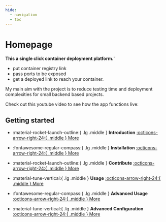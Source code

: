 ```yaml
---
hide:
  - navigation
  - toc
---
```


# Homepage
<b>This a single click container deployment platform.</b>'

- put container registry link
- pass ports to be exposed
- get a deployed link to reach your container.

My main aim with the project is to reduce testing time and deployment complexities for small backend based projects.

Check out this youtube video to see how the app functions live:


## Getting started

<div class="grid cards" markdown>

- :material-rocket-launch-outline:{ .lg .middle } **Introduction**
  [:octicons-arrow-right-24:{ .middle } More](IntelOwl/introduction.md)

- :fontawesome-regular-compass:{ .lg .middle } **Installation**
  [:octicons-arrow-right-24:{ .middle } More](IntelOwl/installation.md)

- :material-rocket-launch-outline:{ .lg .middle } **Contribute**
  [:octicons-arrow-right-24:{ .middle } More](IntelOwl/contribute.md)

- :material-tune-vertical:{ .lg .middle } **Usage**
  [:octicons-arrow-right-24:{ .middle } More](IntelOwl/usage.md)

- :fontawesome-regular-compass:{ .lg .middle } **Advanced Usage**
  [:octicons-arrow-right-24:{ .middle } More](IntelOwl/advanced_usage.md)

- :material-tune-vertical:{ .lg .middle } **Advanced Configuration**
  [:octicons-arrow-right-24:{ .middle } More](IntelOwl/advanced_configuration.md)

</div>